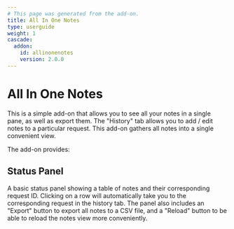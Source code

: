 ```yaml
---
# This page was generated from the add-on.
title: All In One Notes
type: userguide
weight: 1
cascade:
  addon:
    id: allinonenotes
    version: 2.0.0
---
```


# All In One Notes

This is a simple add-on that allows you to see all your notes in a single pane, as well as export them. The "History" tab allows you to add / edit notes to a particular request. This add-on gathers all notes into a single convenient view.

The add-on provides:

## Status Panel

A basic status panel showing a table of notes and their corresponding request ID. Clicking on a row will automatically take you to the corresponding request in the history tab. The panel also includes an "Export" button to export all notes to a CSV file, and a "Reload" button to be able to reload the notes view more conveniently.
